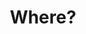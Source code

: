 ---
slug: "/where"
parentSlug: "/"
title: "Where?"
description: "is Goldlabel?"
icon: "geo"
image: "/png/everybody.png"
keywords: "Who, What, When, Where, Why, How,"
order: 304
---